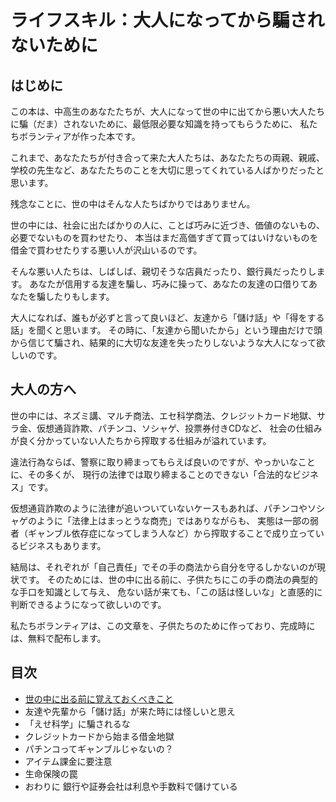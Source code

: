 # ライフスキル：大人になってから騙されないために

## はじめに

この本は、中高生のあなたたちが、大人になって世の中に出てから悪い大人たちに騙（だま）されないために、最低限必要な知識を持ってもらうために、
私たちボランティアが作った本です。

これまで、あなたたちが付き合って来た大人たちは、あなたたちの両親、親戚、学校の先生など、あなたたちのことを大切に思ってくれている人ばかりだったと思います。

残念なことに、世の中はそんな人たちばかりではありません。

世の中には、社会に出たばかりの人に、ことば巧みに近づき、価値のないもの、必要でないものを買わせたり、
本当はまだ高価すぎて買ってはいけないものを借金で買わせたりする悪い人が沢山いるのです。

そんな悪い人たちは、しばしば、親切そうな店員だったり、銀行員だったりします。
あなたが信用する友達を騙し、巧みに操って、あなたの友達の口借りてあなたを騙したりもします。

大人になれば、誰もが必ずと言って良いほど、友達から「儲け話」や「得をする話」を聞くと思います。
その時に、「友達から聞いたから」という理由だけで頭から信じて騙され、結果的に大切な友達を失ったりしないような大人になって欲しいのです。

## 大人の方へ

世の中には、ネズミ講、マルチ商法、エセ科学商法、クレジットカード地獄、サラ金、仮想通貨詐欺、パチンコ、ソシャゲ、投票券付きCDなど、
社会の仕組みが良く分かっていない人たちから搾取する仕組みが溢れています。

違法行為ならば、警察に取り締まってもらえば良いのですが、やっかいなことに、その多くが、
現行の法律では取り締まることのできない「合法的なビジネス」です。

仮想通貨詐欺のように法律が追いついていないケースもあれば、パチンコやソシャゲのように「法律上はまっとうな商売」ではありながらも、
実態は一部の弱者（ギャンブル依存症になってしまう人など）から搾取することで成り立っているビジネスもあります。

結局は、それぞれが「自己責任」でその手の商法から自分を守るしかないのが現状です。
そのためには、世の中に出る前に、子供たちにこの手の商法の典型的な手口を知識として与え、
危ない話が来ても、「この話は怪しいな」と直感的に判断できるようになって欲しいのです。

私たちボランティアは、この文章を、子供たちのために作っており、完成時には、無料で配布します。

## 目次

- [世の中に出る前に覚えておくべきこと](./first.md)
- 友達や先輩から「儲け話」が来た時には怪しいと思え
- 「えせ科学」に騙されるな
- クレジットカードから始まる借金地獄
- パチンコってギャンブルじゃないの？
- アイテム課金に要注意
- 生命保険の罠
- おわりに
銀行や証券会社は利息や手数料で儲けている

